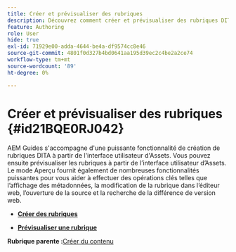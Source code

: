 ```yaml
---
title: Créer et prévisualiser des rubriques
description: Découvrez comment créer et prévisualiser des rubriques DITA à partir de l'interface utilisateur d'Assets dans AEM Guides.
feature: Authoring
role: User
hide: true
exl-id: 71929e00-adda-4644-be4a-df9574cc8e46
source-git-commit: 4801f0d327b4bd0641aa195d39ec2c4be2a2ce74
workflow-type: tm+mt
source-wordcount: '89'
ht-degree: 0%

---
```


# Créer et prévisualiser des rubriques {#id21BQE0RJ042}

AEM Guides s&#39;accompagne d&#39;une puissante fonctionnalité de création de rubriques DITA à partir de l&#39;interface utilisateur d&#39;Assets. Vous pouvez ensuite prévisualiser les rubriques à partir de l’interface utilisateur d’Assets. Le mode Aperçu fournit également de nombreuses fonctionnalités puissantes pour vous aider à effectuer des opérations clés telles que l’affichage des métadonnées, la modification de la rubrique dans l’éditeur web, l’ouverture de la source et la recherche de la différence de version web.

- **[Créer des rubriques](web-editor-create-topics.md)**

- **[Prévisualiser une rubrique](web-editor-preview-topics.md)**


**Rubrique parente :**&#x200B;[ Créer du contenu](authoring-content.md)
